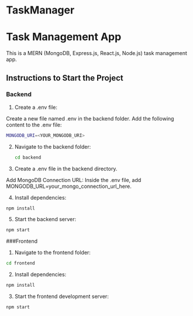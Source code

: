 # TaskManager
# Task Management App

This is a MERN (MongoDB, Express.js, React.js, Node.js) task management app.

## Instructions to Start the Project

### Backend
1. Create a .env file:

Create a new file named .env in the backend folder.
Add the following content to the .env file:
```bash
MONGODB_URI=<YOUR_MONGODB_URI>
```
2. Navigate to the backend folder:
   ```bash
   cd backend
   ```
3. Create a .env file in the backend directory.

Add MongoDB Connection URL: Inside the .env file, add MONGODB_URL=your_mongo_connection_url_here.


4. Install dependencies:

```bash
npm install
```
5. Start the backend server:

```bash
npm start
```
###Frontend
1. Navigate to the frontend folder:

```bash
cd frontend
```
2. Install dependencies:

```bash
npm install
```
3. Start the frontend development server:

```bash
npm start
```
